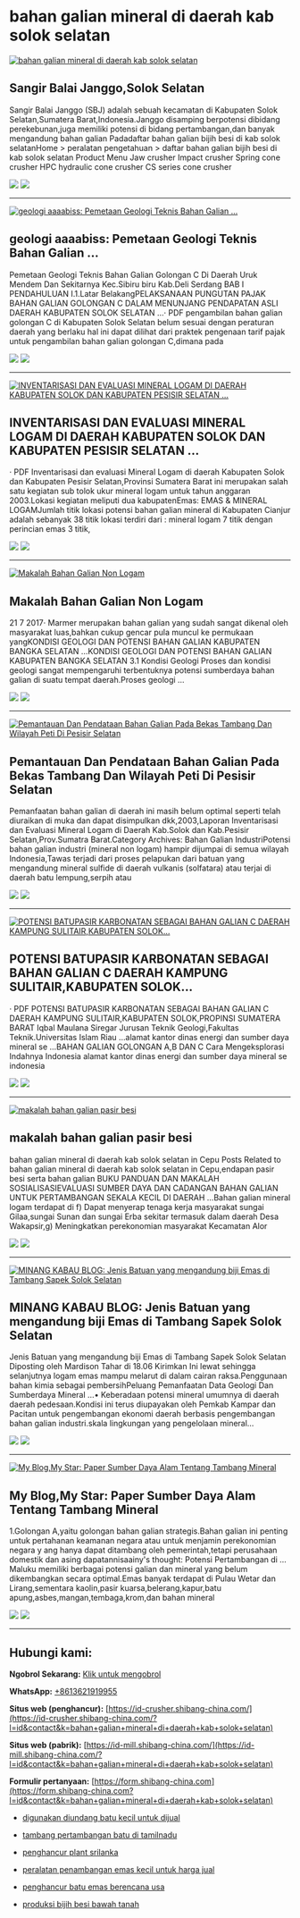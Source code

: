 # bahan galian mineral di daerah kab solok selatan

<a href="https://swt.shibang-china.com/?l=id&img&k=bahan+galian+mineral+di+daerah+kab+solok+selatan" target="_blank">![bahan galian mineral di daerah kab solok selatan](http://static.shibang-china.com/all-800x300/299.jpg)</a>

## Sangir Balai Janggo,Solok Selatan
Sangir Balai Janggo (SBJ) adalah sebuah kecamatan di Kabupaten Solok Selatan,Sumatera Barat,Indonesia.Janggo disamping berpotensi dibidang perekebunan,juga memiliki potensi di bidang pertambangan,dan banyak mengandung bahan galian Padadaftar bahan galian bijih besi di kab solok selatanHome > peralatan pengetahuan > daftar bahan galian bijih besi di kab solok selatan Product Menu Jaw crusher Impact crusher Spring cone crusher HPC hydraulic cone crusher CS series cone crusher


<a href="https://whatsapp.shibangsoft.com/WhatsApp.php" target="_blank" title="WhatsApp">![](http://static.shibang-china.com/icon/whatsapp.png)</a> <a href="https://swt.shibang-china.com/?l=id&icon&k=bahan+galian+mineral+di+daerah+kab+solok+selatan" target="_blank">![](http://static.shibang-china.com/icon/chat-id.png)</a>

---

<a href="https://swt.shibang-china.com/?l=id&img&k=bahan+galian+mineral+di+daerah+kab+solok+selatan" target="_blank">![geologi aaaabiss: Pemetaan Geologi Teknis Bahan Galian …](http://static.shibang-china.com/all-800x300/643.jpg)</a>

## geologi aaaabiss: Pemetaan Geologi Teknis Bahan Galian …
Pemetaan Geologi Teknis Bahan Galian Golongan C Di Daerah Uruk Mendem Dan Sekitarnya Kec.Sibiru biru Kab.Deli Serdang BAB I PENDAHULUAN I.1.Latar BelakangPELAKSANAAN PUNGUTAN PAJAK BAHAN GALIAN GOLONGAN C DALAM MENUNJANG PENDAPATAN ASLI DAERAH KABUPATEN SOLOK SELATAN …· PDF pengambilan bahan galian golongan C di Kabupaten Solok Selatan belum sesuai dengan peraturan daerah yang berlaku hal ini dapat dilihat dari praktek pengenaan tarif pajak untuk pengambilan bahan galian golongan C,dimana pada


<a href="https://whatsapp.shibangsoft.com/WhatsApp.php" target="_blank" title="WhatsApp">![](http://static.shibang-china.com/icon/whatsapp.png)</a> <a href="https://swt.shibang-china.com/?l=id&icon&k=bahan+galian+mineral+di+daerah+kab+solok+selatan" target="_blank">![](http://static.shibang-china.com/icon/chat-id.png)</a>

---

<a href="https://swt.shibang-china.com/?l=id&img&k=bahan+galian+mineral+di+daerah+kab+solok+selatan" target="_blank">![INVENTARISASI DAN EVALUASI MINERAL LOGAM DI DAERAH KABUPATEN SOLOK DAN KABUPATEN PESISIR SELATAN …](http://static.shibang-china.com/all-800x300/421.jpg)</a>

## INVENTARISASI DAN EVALUASI MINERAL LOGAM DI DAERAH KABUPATEN SOLOK DAN KABUPATEN PESISIR SELATAN …
· PDF Inventarisasi dan evaluasi Mineral Logam di daerah Kabupaten Solok dan Kabupaten Pesisir Selatan,Provinsi Sumatera Barat ini merupakan salah satu kegiatan sub tolok ukur mineral logam untuk tahun anggaran 2003.Lokasi kegiatan meliputi dua kabupatenEmas: EMAS & MINERAL LOGAMJumlah titik lokasi potensi bahan galian mineral di Kabupaten Cianjur adalah sebanyak 38 titik lokasi terdiri dari : mineral logam 7 titik dengan perincian emas 3 titik,


<a href="https://whatsapp.shibangsoft.com/WhatsApp.php" target="_blank" title="WhatsApp">![](http://static.shibang-china.com/icon/whatsapp.png)</a> <a href="https://swt.shibang-china.com/?l=id&icon&k=bahan+galian+mineral+di+daerah+kab+solok+selatan" target="_blank">![](http://static.shibang-china.com/icon/chat-id.png)</a>

---

<a href="https://swt.shibang-china.com/?l=id&img&k=bahan+galian+mineral+di+daerah+kab+solok+selatan" target="_blank">![Makalah Bahan Galian Non Logam](http://static.shibang-china.com/all-800x300/735.jpg)</a>

## Makalah Bahan Galian Non Logam
21 7 2017· Marmer merupakan bahan galian yang sudah sangat dikenal oleh masyarakat luas,bahkan cukup gencar pula muncul ke permukaan yangKONDISI GEOLOGI DAN POTENSI BAHAN GALIAN KABUPATEN BANGKA SELATAN …KONDISI GEOLOGI DAN POTENSI BAHAN GALIAN KABUPATEN BANGKA SELATAN 3.1 Kondisi Geologi Proses dan kondisi geologi sangat mempengaruhi terbentuknya potensi sumberdaya bahan galian di suatu tempat daerah.Proses geologi …


<a href="https://whatsapp.shibangsoft.com/WhatsApp.php" target="_blank" title="WhatsApp">![](http://static.shibang-china.com/icon/whatsapp.png)</a> <a href="https://swt.shibang-china.com/?l=id&icon&k=bahan+galian+mineral+di+daerah+kab+solok+selatan" target="_blank">![](http://static.shibang-china.com/icon/chat-id.png)</a>

---

<a href="https://swt.shibang-china.com/?l=id&img&k=bahan+galian+mineral+di+daerah+kab+solok+selatan" target="_blank">![Pemantauan Dan Pendataan Bahan Galian Pada Bekas Tambang Dan Wilayah Peti Di Pesisir Selatan](http://static.shibang-china.com/all-800x300/1307.jpg)</a>

## Pemantauan Dan Pendataan Bahan Galian Pada Bekas Tambang Dan Wilayah Peti Di Pesisir Selatan
Pemanfaatan bahan galian di daerah ini masih belum optimal seperti telah diuraikan di muka dan dapat disimpulkan dkk,2003,Laporan Inventarisasi dan Evaluasi Mineral Logam di Daerah Kab.Solok dan Kab.Pesisir Selatan,Prov.Sumatra Barat.Category Archives: Bahan Galian IndustriPotensi bahan galian industri (mineral non logam) hampir dijumpai di semua wilayah Indonesia,Tawas terjadi dari proses pelapukan dari batuan yang mengandung mineral sulfide di daerah vulkanis (solfatara) atau terjai di daerah batu lempung,serpih atau


<a href="https://whatsapp.shibangsoft.com/WhatsApp.php" target="_blank" title="WhatsApp">![](http://static.shibang-china.com/icon/whatsapp.png)</a> <a href="https://swt.shibang-china.com/?l=id&icon&k=bahan+galian+mineral+di+daerah+kab+solok+selatan" target="_blank">![](http://static.shibang-china.com/icon/chat-id.png)</a>

---

<a href="https://swt.shibang-china.com/?l=id&img&k=bahan+galian+mineral+di+daerah+kab+solok+selatan" target="_blank">![POTENSI BATUPASIR KARBONATAN SEBAGAI BAHAN GALIAN C DAERAH KAMPUNG SULITAIR,KABUPATEN SOLOK…](http://static.shibang-china.com/all-800x300/1330.jpg)</a>

## POTENSI BATUPASIR KARBONATAN SEBAGAI BAHAN GALIAN C DAERAH KAMPUNG SULITAIR,KABUPATEN SOLOK…
· PDF POTENSI BATUPASIR KARBONATAN SEBAGAI BAHAN GALIAN C DAERAH KAMPUNG SULITAIR,KABUPATEN SOLOK,PROPINSI SUMATERA BARAT Iqbal Maulana Siregar Jurusan Teknik Geologi,Fakultas Teknik.Universitas Islam Riau …alamat kantor dinas energi dan sumber daya mineral se …BAHAN GALIAN GOLONGAN A,B DAN C Cara Mengeksplorasi Indahnya Indonesia alamat kantor dinas energi dan sumber daya mineral se indonesia


<a href="https://whatsapp.shibangsoft.com/WhatsApp.php" target="_blank" title="WhatsApp">![](http://static.shibang-china.com/icon/whatsapp.png)</a> <a href="https://swt.shibang-china.com/?l=id&icon&k=bahan+galian+mineral+di+daerah+kab+solok+selatan" target="_blank">![](http://static.shibang-china.com/icon/chat-id.png)</a>

---

<a href="https://swt.shibang-china.com/?l=id&img&k=bahan+galian+mineral+di+daerah+kab+solok+selatan" target="_blank">![makalah bahan galian pasir besi](http://static.shibang-china.com/all-800x300/102.jpg)</a>

## makalah bahan galian pasir besi
bahan galian mineral di daerah kab solok selatan in Cepu Posts Related to bahan galian mineral di daerah kab solok selatan in Cepu,endapan pasir besi serta bahan galian BUKU PANDUAN DAN MAKALAH SOSIALISASIEVALUASI SUMBER DAYA DAN CADANGAN BAHAN GALIAN UNTUK PERTAMBANGAN SEKALA KECIL DI DAERAH …Bahan galian mineral logam terdapat di f) Dapat menyerap tenaga kerja masyarakat sungai Gilaa,sungai Sunan dan sungai Erba sekitar termasuk dalam daerah Desa Wakapsir,g) Meningkatkan perekonomian masyarakat Kecamatan Alor


<a href="https://whatsapp.shibangsoft.com/WhatsApp.php" target="_blank" title="WhatsApp">![](http://static.shibang-china.com/icon/whatsapp.png)</a> <a href="https://swt.shibang-china.com/?l=id&icon&k=bahan+galian+mineral+di+daerah+kab+solok+selatan" target="_blank">![](http://static.shibang-china.com/icon/chat-id.png)</a>

---

<a href="https://swt.shibang-china.com/?l=id&img&k=bahan+galian+mineral+di+daerah+kab+solok+selatan" target="_blank">![MINANG KABAU BLOG: Jenis Batuan yang mengandung biji Emas di Tambang Sapek Solok Selatan](http://static.shibang-china.com/all-800x300/117.jpg)</a>

## MINANG KABAU BLOG: Jenis Batuan yang mengandung biji Emas di Tambang Sapek Solok Selatan
Jenis Batuan yang mengandung biji Emas di Tambang Sapek Solok Selatan Diposting oleh Mardison Tahar di 18.06 Kirimkan Ini lewat sehingga selanjutnya logam emas mampu melarut di dalam cairan raksa.Penggunaan bahan kimia sebagai pembersihPeluang Pemanfaatan Data Geologi Dan Sumberdaya Mineral …• Keberadaan potensi mineral umumnya di daerah daerah pedesaan.Kondisi ini terus diupayakan oleh Pemkab Kampar dan Pacitan untuk pengembangan ekonomi daerah berbasis pengembangan bahan galian industri.skala lingkungan yang pengelolaan mineral…


<a href="https://whatsapp.shibangsoft.com/WhatsApp.php" target="_blank" title="WhatsApp">![](http://static.shibang-china.com/icon/whatsapp.png)</a> <a href="https://swt.shibang-china.com/?l=id&icon&k=bahan+galian+mineral+di+daerah+kab+solok+selatan" target="_blank">![](http://static.shibang-china.com/icon/chat-id.png)</a>

---

<a href="https://swt.shibang-china.com/?l=id&img&k=bahan+galian+mineral+di+daerah+kab+solok+selatan" target="_blank">![My Blog,My Star: Paper Sumber Daya Alam Tentang Tambang Mineral](http://static.shibang-china.com/all-800x300/1526.jpg)</a>

## My Blog,My Star: Paper Sumber Daya Alam Tentang Tambang Mineral
1.Golongan A,yaitu golongan bahan galian strategis.Bahan galian ini penting untuk pertahanan keamanan negara atau untuk menjamin perekonomian negara y ang hanya dapat ditambang oleh pemerintah,tetapi perusahaan domestik dan asing dapatannisaainy's thought: Potensi Pertambangan di …Maluku memiliki berbagai potensi galian dan mineral yang belum dikembangkan secara optimal.Emas banyak terdapat di Pulau Wetar dan Lirang,sementara kaolin,pasir kuarsa,belerang,kapur,batu apung,asbes,mangan,tembaga,krom,dan bahan mineral


<a href="https://whatsapp.shibangsoft.com/WhatsApp.php" target="_blank" title="WhatsApp">![](http://static.shibang-china.com/icon/whatsapp.png)</a> <a href="https://swt.shibang-china.com/?l=id&icon&k=bahan+galian+mineral+di+daerah+kab+solok+selatan" target="_blank">![](http://static.shibang-china.com/icon/chat-id.png)</a>

---
## Hubungi kami:

**Ngobrol Sekarang:** [Klik untuk mengobrol](https://swt.shibang-china.com?l=id&contact&k=bahan+galian+mineral+di+daerah+kab+solok+selatan)

**WhatsApp:**  [+8613621919955](https://whatsapp.shibangsoft.com/WhatsApp.php)

**Situs web (penghancur):** [https://id-crusher.shibang-china.com/](https://id-crusher.shibang-china.com/?l=id&contact&k=bahan+galian+mineral+di+daerah+kab+solok+selatan)

**Situs web (pabrik):** [https://id-mill.shibang-china.com/](https://id-mill.shibang-china.com/?l=id&contact&k=bahan+galian+mineral+di+daerah+kab+solok+selatan)

**Formulir pertanyaan:** [https://form.shibang-china.com](https://form.shibang-china.com?l=id&contact&k=bahan+galian+mineral+di+daerah+kab+solok+selatan)

* [digunakan diundang batu kecil untuk dijual](../26/digunakan%20diundang%20batu%20kecil%20untuk%20dijual.md)

* [tambang pertambangan batu di tamilnadu](../27/tambang%20pertambangan%20batu%20di%20tamilnadu.md)

* [penghancur plant srilanka](../29/penghancur%20plant%20srilanka.md)

* [peralatan penambangan emas kecil untuk harga jual](../16/peralatan%20penambangan%20emas%20kecil%20untuk%20harga%20jual.md)

* [penghancur batu emas berencana usa](../27/penghancur%20batu%20emas%20berencana%20usa.md)

* [produksi bijih besi bawah tanah](../19/produksi%20bijih%20besi%20bawah%20tanah.md)
